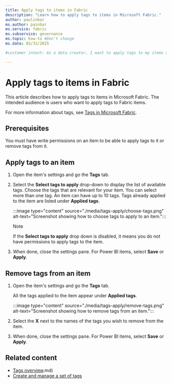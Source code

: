 ```yaml
---
title: Apply tags to items in Fabric
description: "Learn how to apply tags to items in Microsoft Fabric."
author: paulinbar
ms.author: painbar
ms.service: fabric
ms.subservice: governance
ms.topic: how-to #Don't change
ms.date: 03/31/2025

#customer intent: As a data creator, I want to apply tags to my items so as to facilitate data management and discovery.

---
```


# Apply tags to items in Fabric

This article describes how to apply tags to items in Microsoft Fabric. The intended audience is users who want to apply tags to Fabric items.

For more information about tags, see [Tags in Microsoft Fabric](./tags-overview.md).

## Prerequisites

You must have write permissions on an item to be able to apply tags to it or remove tags from it.

## Apply tags to an item

1. Open the item's settings and go the **Tags** tab.

1. Select the **Select tags to apply** drop-down to display the list of available tags. Choose the tags that are relevant for your item. You can select more than one tag. An item can have up to 10 tags. Tags already applied to the item are listed under **Applied tags**.

    :::image type="content" source="./media/tags-apply/choose-tags.png" alt-text="Screenshot showing how to choose tags to apply to an item.":::

    > [!NOTE]
    > If the **Select tags to apply** drop down is disabled, it means you do not have permissions to apply tags to the item.

1. When done, close the settings pane. For Power BI items, select **Save** or **Apply**.

## Remove tags from an item

1. Open the item's settings and go the **Tags** tab.

    All the tags applied to the item appear under **Applied tags**.

    :::image type="content" source="./media/tags-apply/remove-tags.png" alt-text="Screenshot showing how to remove tags from an item.":::

1. Select the **X** next to the names of the tags you wish to remove from the item.

1. When done, close the settings pane. For Power BI items, select **Save** or **Apply**.

## Related content

* [Tags overview](tags-overview.md).md)
* [Create and manage a set of tags](tags-define.md)